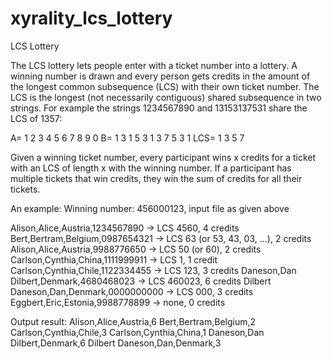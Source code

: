 # xyrality_lcs_lottery
LCS Lottery

The LCS lottery lets people enter with a ticket number into a lottery. 
A winning number is drawn and every person gets credits in the amount of the longest common subsequence (LCS) with their own ticket number.
The LCS is the longest (not necessarily contiguous) shared subsequence in two strings.
For example the strings 1234567890 and 13153137531 share the LCS of 1357:

A= 1 2 3 4 5 6 7 8 9 0
B= 1 3 1 5 3 1 3 7 5 3 1
LCS= 1 3 5 7

Given a winning ticket number, every participant wins x credits for a ticket with an
LCS of length x with the winning number. If a participant has multiple tickets that win credits, 
they win the sum of credits for all their tickets.

An example: Winning number: 456000123, input file as given above

Alison,Alice,Austria,1234567890 -> LCS 4560, 4 credits
Bert,Bertram,Belgium,0987654321 -> LCS 63 (or 53, 43, 03, ...), 2 credits
Alison,Alice,Austria,9988776650 -> LCS 50 (or 60), 2 credits
Carlson,Cynthia,China,1111999911 -> LCS 1, 1 credit
Carlson,Cynthia,Chile,1122334455 -> LCS 123, 3 credits
Daneson,Dan Dilbert,Denmark,4680468023 -> LCS 460023, 6 credits
Dilbert Daneson,Dan,Denmark,0000000000 -> LCS 000, 3 credits
Eggbert,Eric,Estonia,9988778899 -> none, 0 credits

Output result:
Alison,Alice,Austria,6
Bert,Bertram,Belgium,2
Carlson,Cynthia,Chile,3
Carlson,Cynthia,China,1
Daneson,Dan Dilbert,Denmark,6
Dilbert Daneson,Dan,Denmark,3
